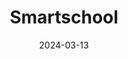 ---  
layout: startup_page  
title: "Smartschool"  
id: "joinsmartschool.com"  
permalink: "/smartschooljoinsmartschool.com03132024/"  
website: "https://www.joinsmartschool.com"  
funding_round: "Pre-Seed"  
funding_amount: "$1.5M"  
investors: "Inovo VC, The Explorer Fund, Andreas Michaelides, Konrad Howard"  
about: "Smartschool is an edtech company that has developed Yoko, an AI-guided learning system for K-12 students designed to combat educational inequalities. Yoko helps students prepare for the SAT exam by assessing their needs, identifying learning gaps, and creating personalized learning plans. This AI assistant is significantly more affordable than traditional tutoring and aims to democratize access to high-quality education."  
markets: "Edtech, AI"  
hq: "Palo Alto, California, United States"  
founded_year: "2023"  
linkedin: "https://www.linkedin.com/company/smartschoolcom"  
twitter: ""  
instagram: ""  
facebook: "https://www.facebook.com/joinsmartschool"  
crunchbase: "https://www.crunchbase.com/organization/smartschool"  
pitchbook: ""  

date_display: "13-Mar-2024"  
date: "2024-03-13"

# SEO Optimization  
meta_title: "Smartschool - Pre-Seed Funding ($1.5M)"  
meta_description: "Smartschool, Smartschool is an edtech company that has developed Yoko, an AI-guided learning system for K-12 students designed to combat educational inequalities. ..."  
meta_keywords: "Smartschool, Edtech, AI, Pre-Seed funding"  
canonical_url: "https://startup.projectstartups.com/smartschooljoinsmartschool.com03132024/"  
---